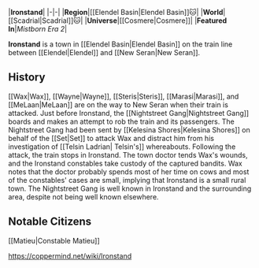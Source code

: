|**Ironstand**|
|-|-|
|**Region**|[[Elendel Basin\|Elendel Basin]]🐱︎|
|**World**|[[Scadrial\|Scadrial]]🐱︎|
|**Universe**|[[Cosmere\|Cosmere]]|
|**Featured In**|*Mistborn Era 2*|

**Ironstand** is a town in [[Elendel Basin\|Elendel Basin]] on the train line between [[Elendel\|Elendel]] and [[New Seran\|New Seran]].

## History
[[Wax\|Wax]], [[Wayne\|Wayne]], [[Steris\|Steris]], [[Marasi\|Marasi]], and [[MeLaan\|MeLaan]] are on the way to New Seran when their train is attacked. Just before Ironstand, the [[Nightstreet Gang\|Nightstreet Gang]] boards and makes an attempt to rob the train and its passengers.
The Nightstreet Gang had been sent by [[Kelesina Shores\|Kelesina Shores]] on behalf of the [[Set\|Set]] to attack Wax and distract him from his investigation of [[Telsin Ladrian\| Telsin's]] whereabouts. Following the attack, the train stops in Ironstand. The town doctor tends Wax's wounds, and the Ironstand constables take custody of the captured bandits. Wax notes that the doctor probably spends most of her time on cows and most of the constables' cases are small, implying that Ironstand is a small rural town.
The Nightstreet Gang is well known in Ironstand and the surrounding area, despite not being well known elsewhere.

## Notable Citizens
[[Matieu\|Constable Matieu]]


https://coppermind.net/wiki/Ironstand